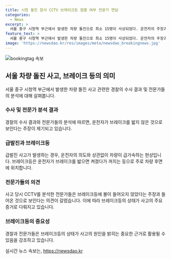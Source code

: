```yaml
---
title: 시청 돌진 참사 CCTV 브레이크등 점멸 여부 전문가 면담
categories:
  - News
excerpt: >
  서울 중구 시청역 부근에서 발생한 차량 돌진으로 최소 15명이 사상되었다. 운전자의 주장과 달리 CCTV 영상에서 브레이크등이 켜지지 않았고, 전문가들도 급발진 가능성을 제기하고 있다. 차량의 주행 모습과 브레이크등에 대한 의견이 분분하며, 경찰은 사고기록장치를 분석 중이다. 사고 원인과 관련한 자세한 내용은 추가 조사가 필요하다는 전문가 의견이 많아 사건의 경위가 여전히 미스터리한 상황이다.
feature_text: >
  서울 중구 시청역 부근에서 발생한 차량 돌진으로 최소 15명이 사상되었다. 운전자의 주장과 달리 CCTV 영상에서 브레이크등이 켜지지 않았고, 전문가들도 급발진 가능성을 제기하고 있다. 차량의 주행 모습과 브레이크등에 대한 의견이 분분하며, 경찰은 사고기록장치를 분석 중이다. 사고 원인과 관련한 자세한 내용은 추가 조사가 필요하다는 전문가 의견이 많아 사건의 경위가 여전히 미스터리한 상황이다.
image: 'https://newsdao.kr/res/images/meta/newsdao_breakingnews.jpg'
---
```


<p><img src="https://newsdao.kr/res/images/meta/newsdao_breakingnews.jpg" alt="bookingtag 속보" /></p>

<h2 data-ke-size="size26">서울 차량 돌진 사고, 브레이크 등의 의미</h2>

<p data-ke-size="size16">서울 중구 시청역 부근에서 발생한 차량 돌진 사고 관련한 경찰의 수사 결과 및 전문가들의 분석에 대해 살펴봅니다.</p>

<h3>수사 및 전문가 분석 결과</h3>

<p data-ke-size="size16">경찰의 수사 결과와 전문가들의 분석에 따르면, 운전자가 브레이크를 밟지 않은 것으로 보인다는 주장이 제기되고 있습니다.</p>

<h3>급발진과 브레이크등</h3>

<p data-ke-size="size16">급발진 사고가 발생하는 경우, 운전자의 의도와 상관없이 차량이 급가속하는 현상입니다. 브레이크등은 운전자가 브레이크를 밟으면 켜졌다가 꺼지는 등으로 주로 차량 후면에 위치합니다.</p>

<h3>전문가들의 의견</h3>

<p data-ke-size="size16">사고 당시 CCTV를 분석한 전문가들은 브레이크등에 불이 들어오지 않았다는 주장과 들어온 것으로 보인다는 의견이 갈렸습니다. 이에 따라 브레이크등의 상태가 사고의 주요 증거로 다뤄지고 있습니다.</p>

<h3>브레이크등의 중요성</h3>

<p data-ke-size="size16">경찰과 전문가들은 브레이크등의 상태가 사고의 원인을 밝히는 중요한 근거로 활용될 수 있음을 강조하고 있습니다.</p>
실시간 뉴스 속보는, <a href="https://newsdao.kr" rel="dofollow">https://newsdao.kr</a>


